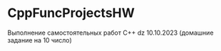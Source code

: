 # CppFuncProjectsHW
Выполнение самостоятельных работ C++ 
dz 10.10.2023 (домашние задание на 10 число)
